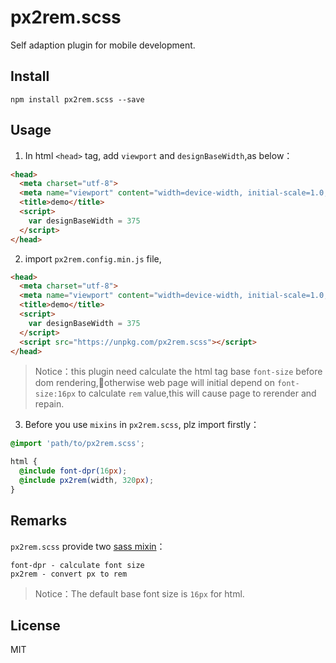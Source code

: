 # px2rem.scss

Self adaption plugin for mobile development.

## Install

```
npm install px2rem.scss --save
```

## Usage

1. In html `<head>` tag, add `viewport` and  `designBaseWidth`,as below：

```html
<head>
  <meta charset="utf-8">
  <meta name="viewport" content="width=device-width, initial-scale=1.0, minimum-scale=1.0, maximum-scale=1.0, user-scalable=0">
  <title>demo</title>
  <script>
    var designBaseWidth = 375
  </script>
</head>
```

2. import `px2rem.config.min.js` file,

```html
<head>
  <meta charset="utf-8">
  <meta name="viewport" content="width=device-width, initial-scale=1.0, minimum-scale=1.0, maximum-scale=1.0, user-scalable=0">
  <title>demo</title>
  <script>
    var designBaseWidth = 375
  </script>
  <script src="https://unpkg.com/px2rem.scss"></script>
</head>
```

> Notice：this plugin need calculate the html tag base `font-size` before dom rendering,otherwise web page will initial depend on  `font-size:16px` to calculate `rem` value,this will cause page to rerender and repain.

3. Before you use `mixins` in `px2rem.scss`, plz import firstly：

```scss
@import 'path/to/px2rem.scss';

html {
  @include font-dpr(16px);
  @include px2rem(width, 320px);
}
```

## Remarks

`px2rem.scss` provide two [sass mixin](http://sass.bootcss.com/docs/sass-reference/#mixins)：

```
font-dpr - calculate font size
px2rem - convert px to rem
```

> Notice：The default base font size is `16px` for html.

## License

MIT
